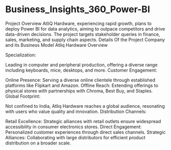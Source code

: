 # Business_Insights_360_Power-BI
Project Overview
AtliQ Hardware, experiencing rapid growth, plans to deploy Power BI for data analytics, aiming to outpace competitors and drive data-driven decisions. The project targets stakeholder queries in finance, sales, marketing, and supply chain aspects.
Details Of the Project
Company and its Business Model
Atliq Hardware Overview

Specialization:

Leading in computer and peripheral production, offering a diverse range including keyboards, mice, desktops, and more.
Customer Engagement:

Online Presence:
Serving a diverse online clientele through established platforms like Flipkart and Amazon.
Offline Reach:
Extending offerings to physical stores with partnerships with Chroma, Best Buy, and Staples.
Global Footprint:

Not confined to India, Atliq Hardware reaches a global audience, resonating with users who value quality and innovation.
Distribution Channels:

Retail Excellence:
Strategic alliances with retail outlets ensure widespread accessibility in consumer electronics stores.
Direct Engagement:
Personalized customer experiences through direct sales channels.
Strategic Alliances:
Collaborating with large distributors for efficient product distribution on a broader scale.
